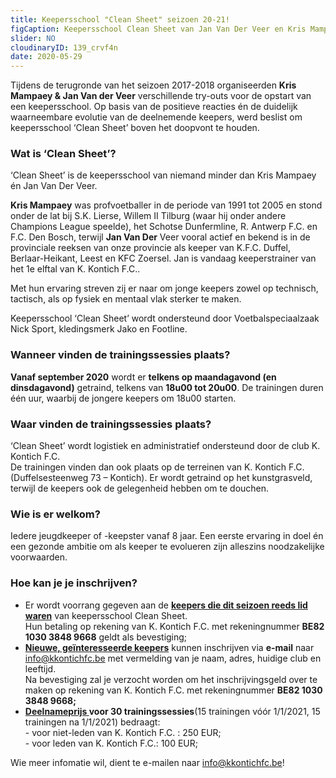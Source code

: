 ```yaml
---
title: Keepersschool "Clean Sheet" seizoen 20-21!
figCaption: Keepersschool Clean Sheet van Jan Van Der Veer en Kris Mampaey
slider: NO
cloudinaryID: 139_crvf4n
date: 2020-05-29
---
```


<p>Tijdens de terugronde van het seizoen 2017-2018 organiseerden <strong>Kris Mampaey &amp; Jan Van der Veer</strong> verschillende try-outs voor de opstart van een keepersschool. Op basis van de positieve reacties &eacute;n de duidelijk waarneembare evolutie van de deelnemende keepers, werd beslist om keepersschool &lsquo;Clean Sheet&rsquo; boven het doopvont te houden.</p>
<h3>Wat is &lsquo;Clean Sheet&rsquo;?</h3>
<p>&lsquo;Clean Sheet&rsquo; is de keepersschool van niemand minder dan Kris Mampaey &eacute;n Jan Van Der Veer.</p>
<p><strong>Kris Mampaey</strong> was profvoetballer in de periode van 1991 tot 2005 en stond onder de lat bij S.K. Lierse, Willem II Tilburg (waar hij onder andere Champions League speelde), het Schotse Dunfermline, R. Antwerp F.C. en F.C. Den Bosch, terwijl <strong>Jan Van Der</strong> Veer vooral actief en bekend is in de provinciale reeksen van onze provincie als keeper van K.F.C. Duffel, Berlaar-Heikant, Leest en KFC Zoersel. Jan is vandaag keeperstrainer van het 1e elftal van K. Kontich F.C..</p>
<p>Met hun ervaring streven zij er naar om jonge keepers zowel op technisch, tactisch, als op fysiek en mentaal vlak sterker te maken.</p>
<p>Keepersschool &lsquo;Clean Sheet&rsquo; wordt ondersteund door Voetbalspeciaalzaak Nick Sport, kledingsmerk Jako en Footline.</p>
<h3>Wanneer vinden de trainingssessies plaats?</h3>
<p><strong>Vanaf september 2020</strong>&nbsp;wordt er <strong>telkens op maandagavond (en dinsdagavond)</strong> getraind, telkens van&nbsp;<strong>18u00 tot 20u00</strong>. De trainingen duren &eacute;&eacute;n uur, waarbij de jongere keepers om 18u00 starten.</p>
<h3>Waar vinden de trainingssessies plaats?</h3>
<p>&lsquo;Clean Sheet&rsquo; wordt logistiek en administratief ondersteund door de club K. Kontich F.C.<br />De trainingen vinden dan ook plaats op de terreinen van K. Kontich F.C. (Duffelsesteenweg 73 &ndash; Kontich). Er wordt getraind op het kunstgrasveld, terwijl de keepers ook de gelegenheid hebben om te douchen.</p>
<h3>Wie is er welkom?</h3>
<p>Iedere jeugdkeeper of -keepster vanaf 8 jaar. Een eerste ervaring in doel &eacute;n een gezonde ambitie om als keeper te evolueren zijn alleszins noodzakelijke voorwaarden.</p>
<h3>Hoe kan je je inschrijven?</h3>
<ul>
  <li>Er wordt voorrang gegeven aan de <strong><u>keepers die dit seizoen reeds lid waren</u></strong> van keepersschool Clean Sheet. <br />Hun betaling op rekening van K. Kontich F.C. met rekeningnummer <strong>BE82 1030 3848 9668</strong> geldt als bevestiging;</li>
  <li><strong><u><span lang="NL">Nieuwe, ge&iuml;nteresseerde keepers</span></u></strong><span lang="NL"> kunnen inschrijven via <strong>e-mail</strong> naar <a title="info@kkontichfc.be" href="mailto:info@kkontichfc.be">info@kkontichfc.be</a> met vermelding van je naam, adres, huidige club en leeftijd. <br />Na bevestiging zal je verzocht worden om het inschrijvingsgeld over te maken op rekening van K. Kontich F.C. met rekeningnummer</span> <strong><span lang="NL">BE82 1030 3848 9668;</span></strong></li>
  <li><strong><span lang="NL"><u>Deelnameprijs </u>voor 30 trainingssessies</span></strong><span lang="NL">(15 trainingen v&oacute;&oacute;r 1/1/2021, 15 trainingen na 1/1/2021) bedraagt:</span><span lang="NL"><br />- voor niet-leden van K. Kontich F.C. : 250 EUR;<br />- voor leden van K. Kontich F.C.: 100 EUR;</span></li>
</ul>
<p>Wie meer infomatie wil, dient te e-mailen naar <a title="info@kkontichfc.be" href="mailto:info@kkontichfc.be">info@kkontichfc.be</a>!</p>
